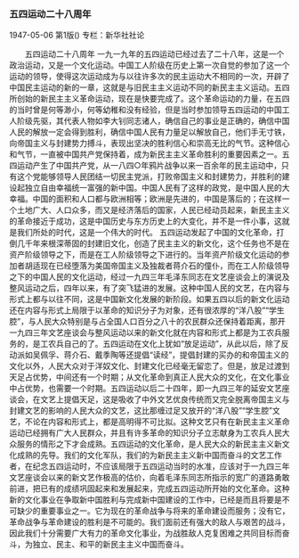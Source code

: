 ### 五四运动二十八周年

1947-05-06
第1版()
专栏：新华社社论

　　五四运动二十八周年
    一九一九年的五四运动已经过去了二十八年，这是一个政治运动，又是一个文化运动。中国工人阶级在历史上第一次自觉的参加了这一个运动的领导，使得这次运动成为与以往许多次的民主运动大不相同的一次，开辟了中国民主运动的新的一章，这就是与旧民主主义运动不同的新民主主义运动。五四所创始的新民主主义革命运动，现在是快要完成了。这个革命运动的力量，在五四的当时曾是何等渺小，何等幼稚和没有经验，但是当时参加领导五四运动的中国工人阶级先驱，其代表人物如李大钊同志诸人，确信自己的事业是正确的，确信中国人民的解放一定会得到胜利，确信中国人民有力量足以解放自己，他们手无寸铁，向帝国主义与封建势力搏斗，表现出坚决的胜利信心和崇高无比的气节。这种信心和气节，一直被中国共产党保持着，成为新民主主义革命胜利的重要因素之一。五四运动产生了中国共产党，从一八四○年鸦片战争以来一百余年的民主运动中，只有这个党能够领导人民团结一切民主党派，打败帝国主义和封建势力，并胜利的建设起独立自由幸福统一富强的新中国。中国人民有了这样的政党，是中国人民的大幸福。中国的面积和人口都与欧洲相等；欧洲是先进的，中国是落后的；在这样一个土地广大、人口众多，而又是经济落后的国家，人民已经动员起来，新民主主义的革命接近于成功，这是中国历史与东方历史上的大变化，并不是一件小事，这就是我们所处的时代，这是一个伟大的时代。
    五四运动发起了中国的文化革命，打倒几千年来根深蒂固的封建旧文化，创造了民主主义的新文化，这个任务也不是在资产阶级领导之下，而是在工人阶级领导之下进行的。当年资产阶级文化运动的参加者胡适现在已经堕落为美国帝国主义及独裁者蒋介石的僮仆，而在工人阶级领导之下的中国人民的文化运动，经过一九四三年毛泽东同志在文艺座谈会上的演说及整风运动之后，四年以来，有了突飞猛进的发展。这种中国人民的文艺，在内容与形式上都与以往不同，这是中国新文化发展的新阶段。如果五四以后的新文化运动还在内容与形式上局限于以革命的知识分子为对象，还有很浓厚的“洋八股”“学生腔”，与人民大众特别是与占全国人口百分之八十的农民群众还保持着距离，那开一九四三年文艺座谈会与整风运动以来的新文化就在内容和形式上都是为工农兵服务的，是工农兵自己的了。五四运动在文化上犹如“放足运动”，从此以后，除了反动派如吴佩孚、蒋介石、戴季陶等还提倡“读经”，提倡封建的买办的和帝国主义的文化以外，人民大众对于洋奴文化、封建文化已经毫无留恋了。但是，放足过渡到天足占优势，中间还有一个时期；从文化革命到真正人民大众的文化，在文化事业中占优势，也需要一个时期。五四运动以后二十四年，即一九四三年的延安文艺座谈会，在文艺上提倡天足，这是吸收了中外文艺优良传统而又完全脱离帝国主义与封建文艺的影响的人民大众的文艺，这比那缠过足又放开的“洋八股”“学生腔”文艺，不论在内容和形式上，都是高明得不可比拟。这种文艺只有在新民主主义革命运动已经拥有广大人民群众，并且有许多革命的知识分子立志献身为工农兵人民大众服务的情形之下才会成熟。五四运动的文化革命，是人民大众的新民主主义新文化成熟的先导。我们的文化军队，我们的为新民主主义新中国而奋斗的文艺工作者，在纪念五四运动时，不应该局限于五四运动当时的水准，应该对于一九四三年文艺座谈会以来的新文艺作极高的估价，向着毛泽东同志所指示的宽广的道路勇敢前进，把已有的成绩巩固起来和发展起来，完成五四运动所开始的文化革命。这种新的文化事业在争取新中国胜利与完成新中国建设的工作中，已经是而且将要是不可缺少的重要事业之一。它为现在的革命战争与将来的革命建设而服务；没有它，革命战争与革命建设的胜利是不可能的。我们面前还有强大的敌人与艰苦的战斗，因此我们十分需要广大有力的革命文化事业，为战胜敌人克复困难之共同目标而奋斗，为独立、民主、和平的新民主主义中国而奋斗。
